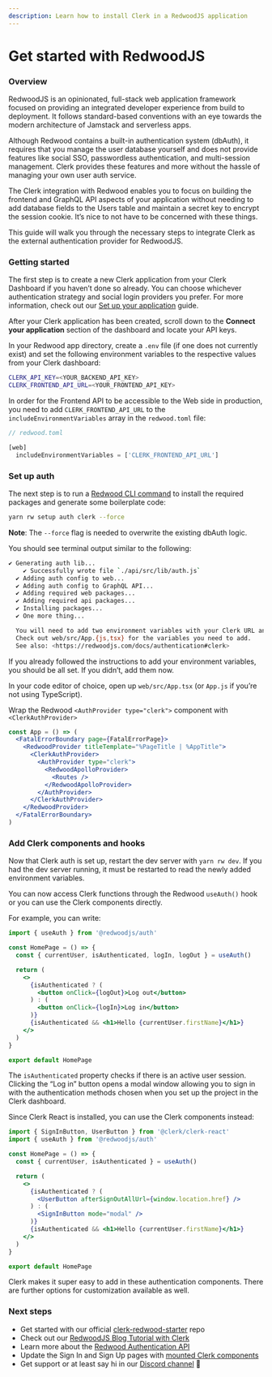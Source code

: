 ```yaml
---
description: Learn how to install Clerk in a RedwoodJS application
---
```


# Get started with RedwoodJS

### Overview

RedwoodJS is an opinionated, full-stack web application framework focused on providing an integrated developer experience from build to deployment. It follows standard-based conventions with an eye towards the modern architecture of Jamstack and serverless apps.

Although Redwood contains a built-in authentication system (dbAuth), it requires that you manage the user database yourself and does not provide features like social SSO, passwordless authentication, and multi-session management. Clerk provides these features and more without the hassle of managing your own user auth service.

The Clerk integration with Redwood enables you to focus on building the frontend and GraphQL API aspects of your application without needing to add database fields to the Users table and maintain a secret key to encrypt the session cookie. It’s nice to not have to be concerned with these things.

This guide will walk you through the necessary steps to integrate Clerk as the external authentication provider for RedwoodJS.

### Getting started

The first step is to create a new Clerk application from your Clerk Dashboard if you haven’t done so already. You can choose whichever authentication strategy and social login providers you prefer. For more information, check out our [Set up your application](../popular-guides/setup-your-application.md) guide.

After your Clerk application has been created, scroll down to the **Connect your application** section of the dashboard and locate your API keys.

In your Redwood app directory, create a `.env` file (if one does not currently exist) and set the following environment variables to the respective values from your Clerk dashboard:

```bash
CLERK_API_KEY=<YOUR_BACKEND_API_KEY>
CLERK_FRONTEND_API_URL=<YOUR_FRONTEND_API_KEY>
```

In order for the Frontend API to be accessible to the Web side in production, you need to add `CLERK_FRONTEND_API_URL` to the `includeEnvironmentVariables` array in the `redwood.toml` file:

```jsx
// redwood.toml

[web]
  includeEnvironmentVariables = ['CLERK_FRONTEND_API_URL']
```

### Set up auth

The next step is to run a [Redwood CLI command](https://redwoodjs.com/docs/authentication.html#clerk) to install the required packages and generate some boilerplate code:

```bash
yarn rw setup auth clerk --force
```

**Note**: The `--force` flag is needed to overwrite the existing dbAuth logic.

You should see terminal output similar to the following:

```bash
✔ Generating auth lib...
    ✔ Successfully wrote file `./api/src/lib/auth.js`
  ✔ Adding auth config to web...
  ✔ Adding auth config to GraphQL API...
  ✔ Adding required web packages...
  ✔ Adding required api packages...
  ✔ Installing packages...
  ✔ One more thing...

  You will need to add two environment variables with your Clerk URL and API key.
  Check out web/src/App.{js,tsx} for the variables you need to add.
  See also: <https://redwoodjs.com/docs/authentication#clerk>
```

If you already followed the instructions to add your environment variables, you should be all set. If you didn’t, add them now.

In your code editor of choice, open up `web/src/App.tsx` (or `App.js` if you’re not using TypeScript).

Wrap the Redwood `<AuthProvider type="clerk">` component with `<ClerkAuthProvider>`

```jsx
const App = () => (
  <FatalErrorBoundary page={FatalErrorPage}>
    <RedwoodProvider titleTemplate="%PageTitle | %AppTitle">
      <ClerkAuthProvider>
        <AuthProvider type="clerk">
          <RedwoodApolloProvider>
            <Routes />
          </RedwoodApolloProvider>
        </AuthProvider>
      </ClerkAuthProvider>
    </RedwoodProvider>
  </FatalErrorBoundary>
)
```

### Add Clerk components and hooks

Now that Clerk auth is set up, restart the dev server with `yarn rw dev`. If you had the dev server running, it must be restarted to read the newly added environment variables.

You can now access Clerk functions through the Redwood `useAuth()` hook or you can use the Clerk components directly.

For example, you can write:

```jsx
import { useAuth } from '@redwoodjs/auth'

const HomePage = () => {
  const { currentUser, isAuthenticated, logIn, logOut } = useAuth()

  return (
    <>
      {isAuthenticated ? (
        <button onClick={logOut}>Log out</button>
      ) : (
        <button onClick={logIn}>Log in</button>
      )}
      {isAuthenticated && <h1>Hello {currentUser.firstName}</h1>}
    </>
  )
}

export default HomePage
```

The `isAuthenticated` property checks if there is an active user session. Clicking the “Log in” button opens a modal window allowing you to sign in with the authentication methods chosen when you set up the project in the Clerk dashboard.

Since Clerk React is installed, you can use the Clerk components instead:

```jsx
import { SignInButton, UserButton } from '@clerk/clerk-react'
import { useAuth } from '@redwoodjs/auth'

const HomePage = () => {
  const { currentUser, isAuthenticated } = useAuth()

  return (
    <>
      {isAuthenticated ? (
        <UserButton afterSignOutAllUrl={window.location.href} />
      ) : (
        <SignInButton mode="modal" />
      )}
      {isAuthenticated && <h1>Hello {currentUser.firstName}</h1>}
    </>
  )
} 

export default HomePage
```

Clerk makes it super easy to add in these authentication components. There are further options for customization available as well.

### Next steps

* Get started with our official [clerk-redwood-starter](https://github.com/clerkinc/clerk-redwood-starter) repo
* Check out our [RedwoodJS Blog Tutorial with Clerk](https://clerk.dev/tutorials/redwoodjs-blog-tutorial-with-clerk)
* Learn more about the [Redwood Authentication API](https://redwoodjs.com/docs/authentication#api)
* Update the Sign In and Sign Up pages with [mounted Clerk components](../components/sign-in/sign-in.md)
* Get support or at least say hi in our [Discord channel](https://discord.com/invite/b5rXHjAg7A) 👋
